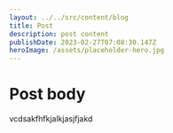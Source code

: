 ```yaml
---
layout: ../../src/content/blog
title: Post
description: post content
publishDate: 2023-02-27T07:08:30.147Z
heroImage: /assets/placeholder-hero.jpg
---
```

# P﻿ost body





v﻿cdsakfhfkjalkjasjfjakd
